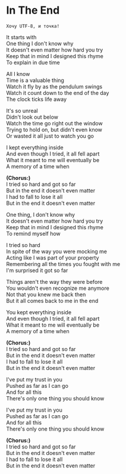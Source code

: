 In The End
==========
`Хочу UTF-8, и точка!`

It starts with <br/>
One thing I don't know why <br/>
It doesn't even matter how hard you try <br/>
Keep that in mind I designed this rhyme <br/>
To explain in due time 

All I know <br/>
Time is a valuable thing <br/>
Watch it fly by as the pendulum swings <br/>
Watch it count down to the end of the day <br/>
The clock ticks life away 

It's so unreal <br/>
Didn't look out below <br/>
Watch the time go right out the window <br/>
Trying to hold on, but didn't even know <br/>
Or wasted it all just to watch you go

I kept everything inside <br/>
And even though I tried, it all fell apart <br/>
What it meant to me will eventually be <br/>
A memory of a time when

**(Chorus:)**<br/>
I tried so hard and got so far <br/>
But in the end it doesn't even matter <br/>
I had to fall to lose it all <br/>
But in the end it doesn't even matter 

One thing, I don't know why <br/>
It doesn't even matter how hard you try <br/>
Keep that in mind I designed this rhyme <br/>
To remind myself how 

I tried so hard <br/>
In spite of the way you were mocking me <br/>
Acting like I was part of your property <br/>
Remembering all the times you fought with me <br/>
I'm surprised it got so far

Things aren't the way they were before <br/>
You wouldn't even recognize me anymore <br/>
Not that you knew me back then <br/>
But it all comes back to me in the end

You kept everything inside <br/>
And even though I tried, it all fell apart <br/>
What it meant to me will eventually be <br/>
A memory of a time when

**(Chorus:)**<br/>
I tried so hard and got so far <br/>
But in the end it doesn't even matter <br/>
I had to fall to lose it all <br/>
But in the end it doesn't even matter

I've put my trust in you <br/>
Pushed as far as I can go <br/>
And for all this <br/>
There's only one thing you should know

I've put my trust in you <br/>
Pushed as far as I can go <br/>
And for all this <br/>
There's only one thing you should know

**(Chorus:)**<br/>
I tried so hard and got so far <br/>
But in the end it doesn't even matter <br/>
I had to fall to lose it all <br/>
But in the end it doesn't even matter
